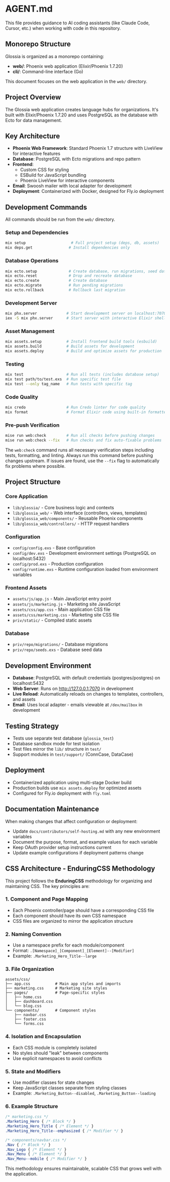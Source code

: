 # AGENT.md

This file provides guidance to AI coding assistants (like Claude Code, Cursor, etc.) when working with code in this repository.

## Monorepo Structure

Glossia is organized as a monorepo containing:
- **web/**: Phoenix web application (Elixir/Phoenix 1.7.20)
- **cli/**: Command-line interface (Go)

This document focuses on the web application in the `web/` directory.

## Project Overview

The Glossia web application creates language hubs for organizations. It's built with Elixir/Phoenix 1.7.20 and uses PostgreSQL as the database with Ecto for data management.

## Key Architecture

- **Phoenix Web Framework**: Standard Phoenix 1.7 structure with LiveView for interactive features
- **Database**: PostgreSQL with Ecto migrations and repo pattern
- **Frontend**:
  - Custom CSS for styling
  - ESBuild for JavaScript bundling
  - Phoenix LiveView for interactive components
- **Email**: Swoosh mailer with local adapter for development
- **Deployment**: Containerized with Docker, designed for Fly.io deployment

## Development Commands

All commands should be run from the `web/` directory.

### Setup and Dependencies
```bash
mix setup                    # Full project setup (deps, db, assets)
mix deps.get                # Install dependencies only
```

### Database Operations
```bash
mix ecto.setup              # Create database, run migrations, seed data
mix ecto.reset              # Drop and recreate database
mix ecto.create             # Create database
mix ecto.migrate            # Run pending migrations
mix ecto.rollback           # Rollback last migration
```

### Development Server
```bash
mix phx.server             # Start development server on localhost:7070
iex -S mix phx.server      # Start server with interactive Elixir shell
```

### Asset Management
```bash
mix assets.setup           # Install frontend build tools (esbuild)
mix assets.build           # Build assets for development
mix assets.deploy          # Build and optimize assets for production
```

### Testing
```bash
mix test                   # Run all tests (includes database setup)
mix test path/to/test.exs  # Run specific test file
mix test --only tag_name   # Run tests with specific tag
```

### Code Quality
```bash
mix credo                  # Run Credo linter for code quality
mix format                 # Format Elixir code using built-in formatter
```

### Pre-push Verification
```bash
mise run web:check         # Run all checks before pushing changes
mise run web:check --fix   # Run checks and fix auto-fixable problems
```

The `web:check` command runs all necessary verification steps including tests, formatting, and linting. Always run this command before pushing changes upstream. If issues are found, use the `--fix` flag to automatically fix problems where possible.

## Project Structure

### Core Application
- `lib/glossia/` - Core business logic and contexts
- `lib/glossia_web/` - Web interface (controllers, views, templates)
- `lib/glossia_web/components/` - Reusable Phoenix components
- `lib/glossia_web/controllers/` - HTTP request handlers

### Configuration
- `config/config.exs` - Base configuration
- `config/dev.exs` - Development environment settings (PostgreSQL on localhost:5432)
- `config/prod.exs` - Production configuration
- `config/runtime.exs` - Runtime configuration loaded from environment variables

### Frontend Assets
- `assets/js/app.js` - Main JavaScript entry point
- `assets/js/marketing.js` - Marketing site JavaScript
- `assets/css/app.css` - Main application CSS file
- `assets/css/marketing.css` - Marketing site CSS file
- `priv/static/` - Compiled static assets

### Database
- `priv/repo/migrations/` - Database migrations
- `priv/repo/seeds.exs` - Database seed data

## Development Environment

- **Database**: PostgreSQL with default credentials (postgres/postgres) on localhost:5432
- **Web Server**: Runs on http://127.0.0.1:7070 in development
- **Live Reload**: Automatically reloads on changes to templates, controllers, and assets
- **Email**: Uses local adapter - emails viewable at `/dev/mailbox` in development

## Testing Strategy

- Tests use separate test database (`glossia_test`)
- Database sandbox mode for test isolation
- Test files mirror the `lib/` structure in `test/`
- Support modules in `test/support/` (ConnCase, DataCase)

## Deployment

- Containerized application using multi-stage Docker build
- Production builds use `mix assets.deploy` for optimized assets
- Configured for Fly.io deployment with `fly.toml`

## Documentation Maintenance

When making changes that affect configuration or deployment:
- Update `docs/contributors/self-hosting.md` with any new environment variables
- Document the purpose, format, and example values for each variable
- Keep OAuth provider setup instructions current
- Update example configurations if deployment patterns change

## CSS Architecture - EnduringCSS Methodology

This project follows the **EnduringCSS** methodology for organizing and maintaining CSS. The key principles are:

### 1. Component and Page Mapping
- Each Phoenix controller/page should have a corresponding CSS file
- Each component should have its own CSS namespace
- CSS files are organized to mirror the application structure

### 2. Naming Convention
- Use a namespace prefix for each module/component
- Format: `.[Namespace]_[Component]_[Element]--[Modifier]`
- Example: `.Marketing_Hero_Title--large`

### 3. File Organization
```
assets/css/
├── app.css           # Main app styles and imports
├── marketing.css     # Marketing site styles
├── pages/            # Page-specific styles
│   ├── home.css
│   ├── dashboard.css
│   └── blog.css
└── components/       # Component styles
    ├── navbar.css
    ├── footer.css
    └── forms.css
```

### 4. Isolation and Encapsulation
- Each CSS module is completely isolated
- No styles should "leak" between components
- Use explicit namespaces to avoid conflicts

### 5. State and Modifiers
- Use modifier classes for state changes
- Keep JavaScript classes separate from styling classes
- Example: `.Marketing_Button--disabled`, `.Marketing_Button--loading`

### 6. Example Structure
```css
/* marketing.css */
.Marketing_Hero { /* Block */ }
.Marketing_Hero_Title { /* Element */ }
.Marketing_Hero_Title--emphasized { /* Modifier */ }

/* components/navbar.css */
.Nav { /* Block */ }
.Nav_Logo { /* Element */ }
.Nav_Menu { /* Element */ }
.Nav_Menu--mobile { /* Modifier */ }
```

This methodology ensures maintainable, scalable CSS that grows well with the application.
